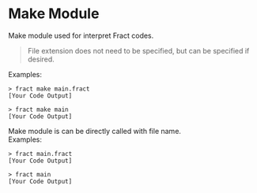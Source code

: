 # Make Module

Make module used for interpret Fract codes.
<br>

> File extension does not need to be specified, but can be specified if desired.

Examples:
```
> fract make main.fract
[Your Code Output]
```
```
> fract make main
[Your Code Output]
```

Make module is can be directly called with file name. <br>
Examples:
```
> fract main.fract
[Your Code Output]
```
```
> fract main
[Your Code Output]
```
